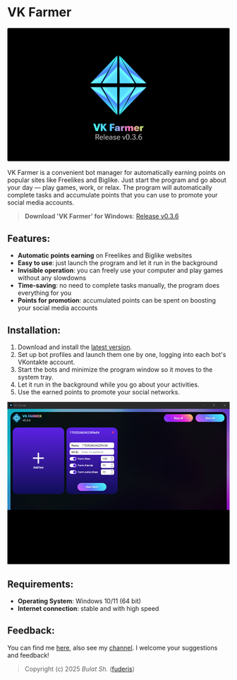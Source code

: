 # VK Farmer

![Preview](readme/preview.png)

VK Farmer is a convenient bot manager for automatically earning points on popular sites like Freelikes and Biglike. Just start the program and go about your day — play games, work, or relax. The program will automatically complete tasks and accumulate points that you can use to promote your social media accounts.

> **Download 'VK Farmer' for Windows**: [Release v0.3.6](https://github.com/fuderis/vk-farmer/raw/main/VKFarmer.zip)


## Features:

* **Automatic points earning** on Freelikes and Biglike websites
* **Easy to use**: just launch the program and let it run in the background
* **Invisible operation**: you can freely use your computer and play games without any slowdowns
* **Time-saving**: no need to complete tasks manually, the program does everything for you
* **Points for promotion**: accumulated points can be spent on boosting your social media accounts


## Installation:

1. Download and install the [latest version](https://github.com/fuderis/vk-farmer/raw/main/VKFarmer.zip).
2. Set up bot profiles and launch them one by one, logging into each bot's VKontakte account.
3. Start the bots and minimize the program window so it moves to the system tray.
4. Let it run in the background while you go about your activities.
5. Use the earned points to promote your social networks.

![Screenshot](readme/screenshot.png)


## Requirements:

* **Operating System**: Windows 10/11 (64 bit)
* **Internet connection**: stable and with high speed


## Feedback:

You can find me [here](https://t.me/fuderis), also see my [channel](https://t.me/fuderis_club).
I welcome your suggestions and feedback!

> Copyright (c) 2025 *Bulat Sh.* ([fuderis](https://t.me/fuderis))
